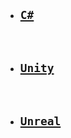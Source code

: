   - ## [`C#`](https://github.com/thswhdrjs/Code)

  <br>

  - ## [`Unity`](https://github.com/thswhdrjs/Unity)

  <br>

  - ## [`Unreal`](https://github.com/thswhdrjs/Unreal)
